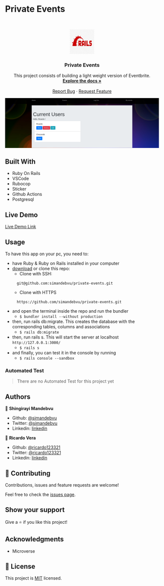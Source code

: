 # Private Events

<br />
<p align="center">
  <a href="https://github.com/simandebvu/private-events">
    <img src="rails-image.jpg" alt="Logo" width="80" height="80">
  </a>

  <h3 align="center">Private Events</h3>

  <p align="center">
    This project consists of building a light weight version of Eventbrite.
    <br />
    <a href="https://github.com/simandebvu/private-events"><strong>Explore the docs »</strong></a>
    <br />
    <br />
    <a href="https://github.com/simandebvu/private-events/issues">Report Bug</a>
    ·
    <a href="https://github.com/simandebvu/private-events/issues">Request Feature</a>
  </p>
</p>

![screenshot](./app-screenshot.png)

## Built With

- Ruby On Rails
- VSCode
- Rubocop 
- Sticker
- Github Actions
- Postgresql

## Live Demo

[Live Demo Link](https://private-events-zw-usa.herokuapp.com/)


<!-- INSTALLATION -->
## Usage

To have this app on your pc, you need to:
* have Ruby & Ruby on Rails installed in your computer
* [download](https://github.com/simandebvu/private-events/archive/development.zip) or clone this repo:
  - Clone with SSH:
  ```
    git@github.com:simandebvu/private-events.git
  ```
  - Clone with HTTPS
  ```
    https://github.com/simandebvu/private-events.git
  ```
* and open the terminal inside the repo and run the bundler
  - ```$ bundler install --without production```
* then, run rails db:migrate. This creates the database with the corresponding tables, columns and associations
  - ```$ rails db:migrate```
* then, run rails s. This will start the server at localhost `http://127.0.0.1:3000/`
  - ```$ rails s```
* and finally, you can test it in the console by running
  - ```$ rails console --sandbox```
  
<!-- AUTOMATED TEST -->
### Automated Test

> There are no Automated Test for this project yet

## Authors

👤 **Shingirayi Mandebvu**

- Github: [@simandebvu](https://github.com/simandebvu)
- Twitter: [@simandebvu](https://twitter.com/simandebvu)
- Linkedin: [linkedin](https://linkedin.com/in/simandebvu)
 
👤 **Ricardo Vera**

- Github: [@ricardo123321](https://github.com/ricardo123321)
- Twitter: [@ricardo123321](https://twitter.com/ricardo123321)
- Linkedin: [linkedin](https://linkedin.com/in/ricardo123321)

## 🤝 Contributing

Contributions, issues and feature requests are welcome!

Feel free to check the [issues page](issues/).

## Show your support

Give a ⭐️ if you like this project!

## Acknowledgments

- Microverse


## 📝 License

This project is [MIT](lic.url) licensed.
